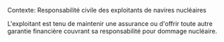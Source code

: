 Contexte: Responsabilité civile des exploitants de navires nucléaires

L'exploitant est tenu de maintenir une assurance ou d'offrir toute autre garantie financière couvrant sa responsabilité pour dommage nucléaire.
